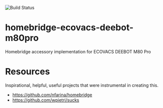 ![Build Status](https://palacino.visualstudio.com/Palacino/_apis/build/status/Homebridge%20Ecovacs)

# homebridge-ecovacs-deebot-m80pro

Homebridge accessory implementation for ECOVACS DEEBOT M80 Pro

# Resources

Inspirational, helpful, useful projects that were instrumental in creating this.

- https://github.com/nfarina/homebridge
- https://github.com/wpietri/sucks
